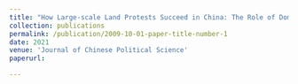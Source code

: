 ```yaml
---
title: "How Large-scale Land Protests Succeed in China: The Role of Domestic Media."
collection: publications
permalink: /publication/2009-10-01-paper-title-number-1
date: 2021
venue: 'Journal of Chinese Political Science'
paperurl: 

---
```





